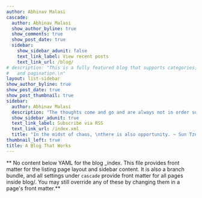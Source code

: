 ```yaml
---
author: Abhinav Malasi
cascade:
  author: Abhinav Malasi
  show_author_byline: true
  show_comments: true
  show_post_date: true
  sidebar:
    show_sidebar_adunit: false
    text_link_label: View recent posts
    text_link_url: /blog/
# description: "This is a fully featured blog that supports categories, \ntags, series,
#   and pagination.\n"
layout: list-sidebar
show_author_byline: true
show_post_date: true
show_post_thumbnail: true
sidebar:
  author: Abhinav Malasi
  description: "The thoughts come and go and are always not in order so is my blog posts. You might find all the things or may be not. To find what you are looking for our thoughts needs to be synced. You will find blogs on the topics core to my heart: automation, data visualization, and some R notes."
  show_sidebar_adunit: true
  text_link_label: Subscribe via RSS
  text_link_url: /index.xml
  title: "In the midst of chaos, \nthere is also opportunity. ~ Sun Tzu"
thumbnail_left: true
title: A Blog That Works
---
```


** No content below YAML for the blog _index. This file provides front matter for the listing page layout and sidebar content. It is also a branch bundle, and all settings under `cascade` provide front matter for all pages inside blog/. You may still override any of these by changing them in a page's front matter.**
